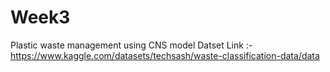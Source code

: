 # Week3
Plastic waste management using CNS model
Datset Link :-
https://www.kaggle.com/datasets/techsash/waste-classification-data/data
